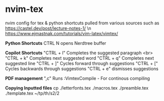 # nvim-tex
nvim config for tex & python shortcuts pulled from various sources such as
https://castel.dev/post/lecture-notes-1/ \n
https://www.ejmastnak.com/tutorials/vim-latex/vimtex/


**Python Shortcuts**
CTRL N opens Nerdtree buffer

**Copilot Shortcuts**
"CTRL + l" Completes the suggested paragraph <br\>
"CTRL + k" Completes next suggested word
"CTRL + q" Completes next suggested line
"CTRL + ]" Cycles forward through suggestions 
"CTRL + [" Cycles backwards through suggestions 
"CTRL + e" dismisses suggestions 

**PDF management**
",c" Runs :VimtexCompile - For continous compiling



**Copying Inputted files**
cp ./letterfonts.tex ./macros.tex ./preamble.tex ./template.tex ~/tp/th/s2/2

